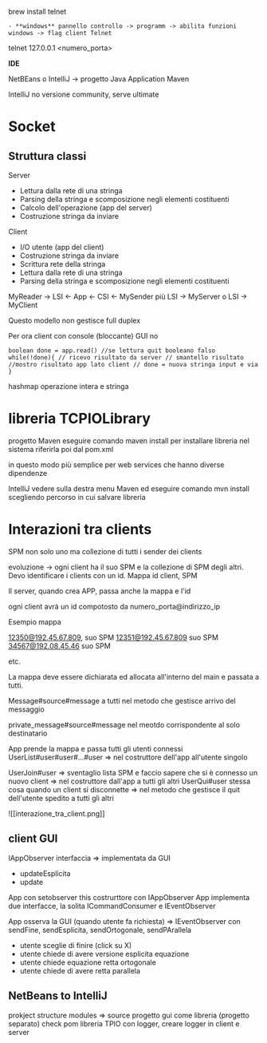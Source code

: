 brew install telnet

	- **windows** pannello controllo -> programm -> abilita funzioni windows -> flag client Telnet

telnet 127.0.0.1 <numero_porta>

**IDE**

NetBEans o IntelliJ -> progetto Java Application Maven

IntelliJ no versione community, serve ultimate


# Socket

## Struttura classi

Server
- Lettura dalla rete di una stringa
- Parsing della stringa e scomposizione negli elementi costituenti
- Calcolo dell'operazione (app del server)
- Costruzione stringa da inviare

Client
- I/O utente (app del client)
- Costruzione stringa da inviare
- Scrittura rete della stringa
- Lettura dalla rete di una stringa
- Parsing della stringa e scomposizione negli elementi costituenti

MyReader -> LSI <- App <- CSI <- MySender
più LSI -> MyServer
o LSI -> MyClient

Questo modello non gestisce full duplex

Per ora client con console (bloccante) GUI no

``boolean done = app.read() //se lettura quit booleano falso
while(!done){
	// ricevo risultato da server
        // smantello risultato
        //mostro risultato app lato client
        // done = nuova stringa input e via
}``

hashmap operazione intera e stringa


# libreria TCPIOLibrary

progetto Maven
eseguire comando maven install per installare libreria nel sistema
riferirla poi dal pom.xml

in questo modo più semplice per web services che hanno diverse dipendenze

IntelliJ vedere sulla destra menu Maven ed eseguire comando mvn install scegliendo percorso in cui salvare libreria

# Interazioni tra clients

SPM non solo uno ma collezione di tutti i sender dei clients

evoluzione -> ogni client ha il suo SPM e la collezione di SPM degli altri. Devo identificare i clients con un id. 
Mappa id client, SPM 

Il server, quando crea APP, passa anche la mappa e l'id

ogni client avrà un id compotosto da numero_porta@indirizzo_ip

Esempio mappa

12350@192.45.67.809, suo SPM
12351@192.45.67.809 suo SPM
34567@192.08.45.46 suo SPM

etc.

La mappa deve essere dichiarata ed allocata all'interno del main e passata a tutti. 

Message#source#message a tutti nel metodo che gestisce arrivo del messaggio

private_message#source#message nel meotdo corrispondente al solo destinatario

App prende la mappa e passa tutti gli utenti connessi UserList#user#user#...#user => nel costruttore dell'app all'utente singolo

UserJoin#user => sventaglio lista SPM e faccio sapere che si è connesso un nuovo client => nel costruttore dall'app a tutti gli altri
UserQui#user stessa cosa quando un client si disconnette => nel metodo che gestisce il quit dell'utente spedito a tutti gli altri

![[interazione_tra_client.png]]

## client GUI


IAppObserver interfaccia => implementata da GUI 
- updateEsplicita
-  update 

App con setobserver this costrurttore con IAppObserver 
App implementa due interfacce, la solita ICommandConsumer e IEventObserver

App osserva la GUI (quando utente fa richiesta) => IEventObserver con sendFine, sendEsplicita, sendOrtogonale, sendPArallela
- utente sceglie di finire (click su X)
- utente chiede di avere versione esplicita equazione
- utente chiede equazione retta ortogonale
- utente chiede di avere retta parallela 


## NetBeans to IntelliJ

prokject structure modules => source
progetto gui come libreria (progetto separato)
check pom
libreria TPIO con logger, creare logger in client e server